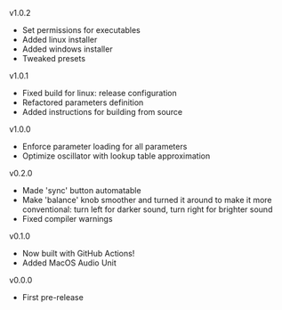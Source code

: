 v1.0.2
- Set permissions for executables
- Added linux installer
- Added windows installer
- Tweaked presets

v1.0.1
- Fixed build for linux: release configuration
- Refactored parameters definition
- Added instructions for building from source

v1.0.0
- Enforce parameter loading for all parameters
- Optimize oscillator with lookup table approximation

v0.2.0
- Made 'sync' button automatable
- Make 'balance' knob smoother and turned it around to make it more conventional: turn left for darker sound, turn right for brighter sound
- Fixed compiler warnings

v0.1.0
- Now built with GitHub Actions!
- Added MacOS Audio Unit

v0.0.0
- First pre-release
